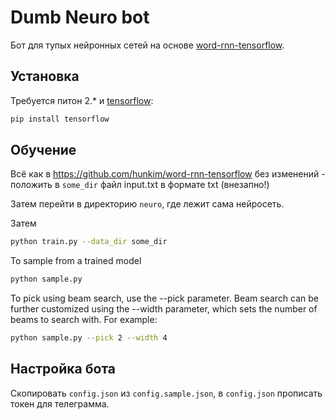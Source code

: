 Dumb Neuro bot
==================
Бот для тупых нейронных сетей на основе [word-rnn-tensorflow](https://github.com/hunkim/word-rnn-tensorflow).

Установка
---------

Требуется питон 2.* и [tensorflow](https://www.tensorflow.org/install/install_linux):
```bash
pip install tensorflow
```
Обучение
--------
Всё как в https://github.com/hunkim/word-rnn-tensorflow без изменений - положить в `some_dir` 
файл input.txt в формате txt (внезапно!)

Затем перейти в директорию `neuro`, где лежит сама нейросеть.

Затем
```bash
python train.py --data_dir some_dir
```
To sample from a trained model
```bash
python sample.py
```
To pick using beam search, use the --pick parameter. Beam search can be further customized using the --width parameter, which sets the number of beams to search with. For example:
```bash
python sample.py --pick 2 --width 4
```
Настройка бота
---------
Скопировать `config.json` из `config.sample.json`, в `config.json` прописать токен для телеграмма.